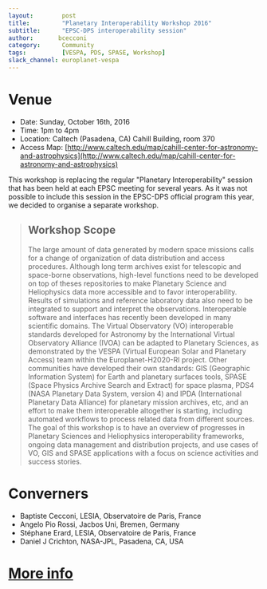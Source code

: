 ```yaml
---
layout:        post
title:         "Planetary Interoperability Workshop 2016"
subtitle:      "EPSC-DPS interoperability session"
author:       bcecconi
category:      Community
tags:          [VESPA, PDS, SPASE, Workshop]
slack_channel: europlanet-vespa
---
```


# Venue
+ Date: Sunday, October 16th, 2016
+ Time: 1pm to 4pm
+ Location: Caltech (Pasadena, CA) Cahill Building, room 370
+ Access Map: [http://www.caltech.edu/map/cahill-center-for-astronomy-and-astrophysics](http://www.caltech.edu/map/cahill-center-for-astronomy-and-astrophysics)

This workshop is replacing the regular "Planetary Interoperability" session that has been held at each EPSC meeting for several years. As it was not possible to include this session in the EPSC-DPS official program this year, we decided to organise a separate workshop. 

> ##  Workshop Scope
> The large amount of data generated by modern space missions calls for a change of organization of data distribution and access procedures. Although long term archives exist for telescopic and space-borne observations, high-level functions need to be developed on top of theses repositories to make Planetary Science and Heliophysics data more accessible and to favor interoperability. Results of simulations and reference laboratory data also need to be integrated to support and interpret the observations. Interoperable software and interfaces has recently been developed in many scientific domains. The Virtual Observatory (VO) interoperable standards developed for Astronomy by the International Virtual Observatory Alliance (IVOA) can be adapted to Planetary Sciences, as demonstrated by the VESPA (Virtual European Solar and Planetary Access) team within the Europlanet-H2020-RI project. Other communities have developed their own standards: GIS (Geographic Information System) for Earth and planetary surfaces tools, SPASE (Space Physics Archive Search and Extract) for space plasma, PDS4 (NASA Planetary Data System, version 4) and IPDA (International Planetary Data Alliance) for planetary mission archives, etc, and an effort to make them interoperable altogether is starting, including automated workflows to process related data from different sources.  
> The goal of this workshop is to have an overview of progresses in Planetary Sciences and Heliophysics interoperability frameworks, ongoing data management and distribution projects, and use cases of VO, GIS and SPASE applications with a focus on science activities and success stories.

# Converners
+ Baptiste Cecconi, LESIA, Observatoire de Paris, France
+ Angelo Pio Rossi, Jacbos Uni, Bremen, Germany
+ Stéphane Erard, LESIA, Observatoire de Paris, France
+ Daniel J Crichton, NASA-JPL, Pasadena, CA, USA

# [More info](https://voparis-confluence.obspm.fr/pages/viewpage.action?pageId=3047498)
